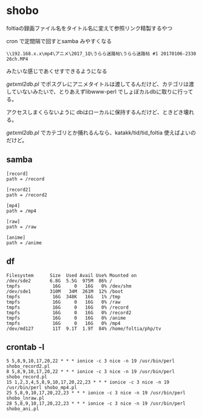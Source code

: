 # shobo

foltiaの録画ファイル名をタイトル名に変えて参照リンク精製するやつ

cron で定間隔で回すとsamba みやすくなる

    \\192.168.x.x\mp4\アニメ\2017_1Q\うらら迷路帖\うらら迷路帖 #1 20170106-2330 26ch.MP4

みたいな感じであくせすできるようになる
  
*getxml2db.pl* でポスグレにアニメタイトルは渡してるんだけど、カテゴリは渡していないみたいで、とりあえずlibwww-perl でしょぼカルdbに取りに行ってる。

アクセスしまくらないように dbはローカルに保持するんだけど、ときどき壊れる。

*getxml2db.pl* でカテゴリとか捕れるんなら、katakk/tid/tid_foltia 使えばよいのだけど。
    
## samba

    [record]
    path = /record
  
    [record2]
    path = /record2
    
    [mp4]
    path = /mp4
    
    [raw]
    path = /raw
    
    [anime]
    path = /anime

## df

    Filesystem      Size  Used Avail Use% Mounted on
    /dev/sde2       6.8G  5.5G  975M  86% /
    tmpfs            16G     0   16G   0% /dev/shm
    /dev/sde1       310M   34M  261M  12% /boot
    tmpfs            16G  348K   16G   1% /tmp
    tmpfs            16G     0   16G   0% /raw
    tmpfs            16G     0   16G   0% /record
    tmpfs            16G     0   16G   0% /record2
    tmpfs            16G     0   16G   0% /anime
    tmpfs            16G     0   16G   0% /mp4
    /dev/md127       11T  9.1T  1.9T  84% /home/foltia/php/tv


## crontab -l

    5 5,8,9,10,17,20,22 * * * ionice -c 3 nice -n 19 /usr/bin/perl shobo_record2.pl
    8 5,8,9,10,17,20,22 * * * ionice -c 3 nice -n 19 /usr/bin/perl shobo_record.pl
    15 1,2,3,4,5,8,9,10,17,20,22,23 * * * ionice -c 3 nice -n 19 /usr/bin/perl shobo_mp4.pl
    25 5,8,9,10,17,20,22,23 * * * ionice -c 3 nice -n 19 /usr/bin/perl shobo_lnraw.pl
    28 5,8,9,10,17,20,22,23 * * * ionice -c 3 nice -n 19 /usr/bin/perl shobo_ani.pl

